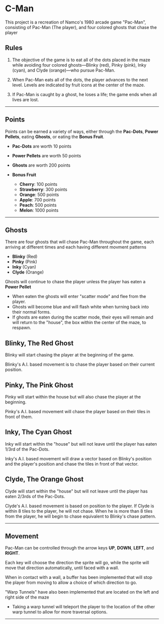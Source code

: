 # C-Man
This project is a recreation of Namco's 1980 arcade game "Pac-Man", consisting of Pac-Man (The player), and four colored ghosts that chase the player

## Rules
1. The objective of the game is to eat all of the dots placed in the maze while avoiding four colored ghosts—Blinky (red), Pinky (pink), Inky (cyan), and Clyde (orange)—who pursue Pac-Man.

2. When Pac-Man eats all of the dots, the player advances to the next level. Levels are indicated by fruit icons at the center of the maze.

3. If Pac-Man is caught by a ghost, he loses a life; the game ends when all lives are lost.

---------------------------------------------------------------------------------------------------------------------------------------------------------------------------------

## Points
Points can be earned a variety of ways, either through the **Pac-Dots**, **Power Pellets**, eating **Ghosts**, or eating the **Bonus Fruit**. 

* **Pac-Dots** are worth 10 points

* **Power Pellets** are worth 50 points

* **Ghosts** are worth 200 points

* **Bonus Fruit**
    - **Cherry**: 100 points
    - **Strawberry**: 300 points
    - **Orange**: 500 points
    - **Apple**: 700 points
    - **Peach**: 500 points
    - **Melon**: 1000 points

---------------------------------------------------------------------------------------------------------------------------------------------------------------------------------

## Ghosts

There are four ghosts that will chase Pac-Man throughout the game, each arriving at different times and each having different movment patterns

- **Blinky** (Red)
- **Pinky** (Pink)
- **Inky** (Cyan)
- **Clyde** (Orange)


Ghosts will continue to chase the player unless the player has eaten a **Power Pellet**
- When eaten the ghosts will enter "scatter mode" and flee from the player.
- Ghosts will become blue and will flash white when turning back into their normal forms.
- If ghosts are eaten during the scatter mode, their eyes will remain and will return to the "house", the box within the center of the maze, to respawn.

## Blinky, The Red Ghost

Blinky will start chasing the player at the beginning of the game.

Blinky's A.I. based movement is to chase the player based on their current position.



## Pinky, The Pink Ghost

Pinky will start within the house but will also chase the player at the beginning.

Pinky's A.I. based movement will chase the player based on their tiles in front of them.



## Inky, The Cyan Ghost

Inky will start within the "house" but will not leave until the player has eaten 1/3rd of the Pac-Dots.

Inky's A.I. based movement will draw a vector based on Blinky's position and the player's position and chase the tiles in front of that vector.



## Clyde, The Orange Ghost

Clyde will start within the "house" but will not leave until the player has eaten 2/3rds of the Pac-Dots.

Clyde's A.I. based movement is based on position to the player. If Clyde is within 8 tiles to the player, he will not chase. When he is more than 8 tiles from the player, he will begin to chase equivalent to Blinky's chase pattern.

---------------------------------------------------------------------------------------------------------------------------------------------------------------------------------

## Movement

Pac-Man can be controlled through the arrow keys **UP**, **DOWN**, **LEFT**, and **RIGHT**.

Each key will choose the direction the sprite will go, while the sprite will move that direction automatically, until faced with a wall.

When in contact with a wall, a buffer has been implemented that will stop the player from moving to allow a choice of which direction to go.

"Warp Tunnels" have also been implemented that are located on the left and right side of the maze
- Taking a warp tunnel will teleport the player to the location of the other warp tunnel to allow for more traversal options.

---------------------------------------------------------------------------------------------------------------------------------------------------------------------------------

